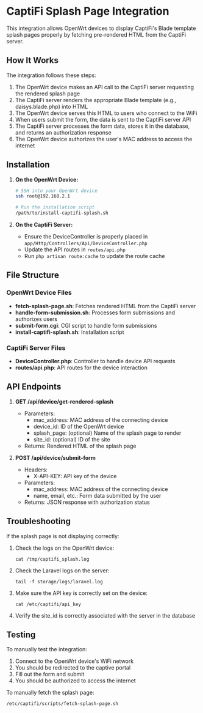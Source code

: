 # CaptiFi Splash Page Integration

This integration allows OpenWrt devices to display CaptiFi's Blade template splash pages properly by fetching pre-rendered HTML from the CaptiFi server.

## How It Works

The integration follows these steps:

1. The OpenWrt device makes an API call to the CaptiFi server requesting the rendered splash page
2. The CaptiFi server renders the appropriate Blade template (e.g., daisys.blade.php) into HTML
3. The OpenWrt device serves this HTML to users who connect to the WiFi
4. When users submit the form, the data is sent to the CaptiFi server API
5. The CaptiFi server processes the form data, stores it in the database, and returns an authorization response
6. The OpenWrt device authorizes the user's MAC address to access the internet

## Installation

1. **On the OpenWrt Device:**

   ```bash
   # SSH into your OpenWrt device
   ssh root@192.168.2.1
   
   # Run the installation script
   /path/to/install-captifi-splash.sh
   ```

2. **On the CaptiFi Server:**

   - Ensure the DeviceController is properly placed in `app/Http/Controllers/Api/DeviceController.php`
   - Update the API routes in `routes/api.php`
   - Run `php artisan route:cache` to update the route cache

## File Structure

### OpenWrt Device Files

- **fetch-splash-page.sh**: Fetches rendered HTML from the CaptiFi server
- **handle-form-submission.sh**: Processes form submissions and authorizes users
- **submit-form.cgi**: CGI script to handle form submissions
- **install-captifi-splash.sh**: Installation script

### CaptiFi Server Files

- **DeviceController.php**: Controller to handle device API requests
- **routes/api.php**: API routes for the device interaction

## API Endpoints

1. **GET /api/device/get-rendered-splash**
   - Parameters:
     - mac_address: MAC address of the connecting device
     - device_id: ID of the OpenWrt device
     - splash_page: (optional) Name of the splash page to render
     - site_id: (optional) ID of the site
   - Returns: Rendered HTML of the splash page

2. **POST /api/device/submit-form**
   - Headers:
     - X-API-KEY: API key of the device
   - Parameters:
     - mac_address: MAC address of the connecting device
     - name, email, etc.: Form data submitted by the user
   - Returns: JSON response with authorization status

## Troubleshooting

If the splash page is not displaying correctly:

1. Check the logs on the OpenWrt device:
   ```
   cat /tmp/captifi_splash.log
   ```

2. Check the Laravel logs on the server:
   ```
   tail -f storage/logs/laravel.log
   ```

3. Make sure the API key is correctly set on the device:
   ```
   cat /etc/captifi/api_key
   ```

4. Verify the site_id is correctly associated with the server in the database

## Testing

To manually test the integration:

1. Connect to the OpenWrt device's WiFi network
2. You should be redirected to the captive portal
3. Fill out the form and submit
4. You should be authorized to access the internet

To manually fetch the splash page:

```
/etc/captifi/scripts/fetch-splash-page.sh
```
